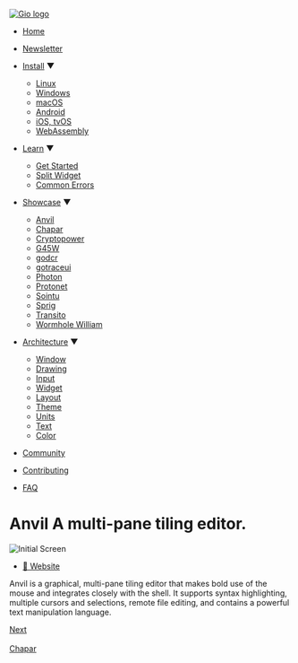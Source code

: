 [![Gio logo](/files/logo-text.svg)](/)

- [Home](/)
- [Newsletter](/news)
- [Install](/doc/install) ▼
  
  - [Linux](/doc/install/linux)
  - [Windows](/doc/install/windows)
  - [macOS](/doc/install/macos)
  - [Android](/doc/install/android)
  - [iOS, tvOS](/doc/install/ios)
  - [WebAssembly](/doc/install/wasm)
- [Learn](/doc/learn) ▼
  
  - [Get Started](/doc/learn/get-started)
  - [Split Widget](/doc/learn/split-widget)
  - [Common Errors](/doc/learn/common-errors)
- [Showcase](/doc/showcase) ▼
  
  - [Anvil](/doc/showcase/anvil)
  - [Chapar](/doc/showcase/chapar)
  - [Cryptopower](/doc/showcase/cryptopower)
  - [G45W](/doc/showcase/g45w)
  - [godcr](/doc/showcase/godcr)
  - [gotraceui](/doc/showcase/gotraceui)
  - [Photon](/doc/showcase/photon)
  - [Protonet](/doc/showcase/protonet)
  - [Sointu](/doc/showcase/sointu)
  - [Sprig](/doc/showcase/sprig)
  - [Transito](/doc/showcase/transito)
  - [Wormhole William](/doc/showcase/wormhole-william)
- [Architecture](/doc/architecture) ▼
  
  - [Window](/doc/architecture/window)
  - [Drawing](/doc/architecture/drawing)
  - [Input](/doc/architecture/input)
  - [Widget](/doc/architecture/widget)
  - [Layout](/doc/architecture/layout)
  - [Theme](/doc/architecture/theme)
  - [Units](/doc/architecture/units)
  - [Text](/doc/architecture/text)
  - [Color](/doc/architecture/color)
- [Community](/doc/community)
- [Contributing](/doc/contribute)
- [FAQ](/doc/faq)

# Anvil A multi-pane tiling editor.

![Initial Screen](/doc/showcase/anvil/1.webp)

<!--THE END-->

- [🔗 Website](https://anvil-editor.net/)

Anvil is a graphical, multi-pane tiling editor that makes bold use of the mouse and integrates closely with the shell. It supports syntax highlighting, multiple cursors and selections, remote file editing, and contains a powerful text manipulation language.

[Next  
\
Chapar](/doc/showcase/chapar)